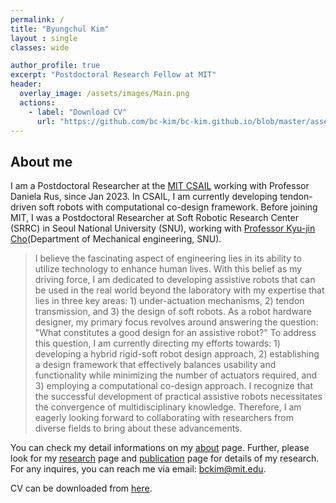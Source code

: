 ```yaml
---
permalink: /
title: "Byungchul Kim"
layout : single
classes: wide

author_profile: true
excerpt: "Postdoctoral Research Fellow at MIT"
header:
  overlay_image: /assets/images/Main.png
  actions:
    - label: "Download CV"
      url: "https://github.com/bc-kim/bc-kim.github.io/blob/master/assets/CV/ByungchulKim-CV.pdf"
---
```

**About me**
---

I am a Postdoctoral Researcher at the [MIT CSAIL][Lab_MIT_Link] working with Professor Daniela Rus, since Jan 2023. In CSAIL, I am currently developing tendon-driven soft robots with computational co-design framework. Before joining MIT, I was a Postdoctoral Researcher at Soft Robotic Research Center (SRRC) in Seoul National University (SNU), working with [Professor Kyu-jin Cho][Lab_link](Department of Mechanical engineering, SNU).

>I believe the fascinating aspect of engineering lies in its ability to utilize technology to enhance human lives. With this belief as my driving force, I am dedicated to developing assistive robots that can be used in the real world beyond the laboratory with my expertise that lies in three key areas: 1) under-actuation mechanisms, 2) tendon transmission, and 3) the design of soft robots. As a robot hardware designer, my primary focus revolves around answering the question: "What constitutes a good design for an assistive robot?" To address this question, I am currently directing my efforts towards: 1) developing a hybrid rigid-soft robot design approach, 2) establishing a design framework that effectively balances usability and functionality while minimizing the number of actuators required, and 3) employing a computational co-design approach. I recognize that the successful development of practical assistive robots necessitates the convergence of multidisciplinary knowledge. Therefore, I am eagerly looking forward to collaborating with researchers from diverse fields to bring about these advancements.

You can check my detail informations on my [about][about_link] page. Further, please look for my [research][Research_link] page and [publication][publication_link] page for details of my research. For any inquires, you can reach me via email: [bckim@mit.edu][email].

CV can be downloaded from [here][cv_link]. 

[Lab_MIT_Link]: https://csail.mit.edu
[SRRC_link]: https://www.srrc.snu.ac.kr
[Research_link]: /researches/
[publication_link]: /publications/
[Lab_link]: https://biorobotics.snu.ac.kr
[about_link]: /about/
[cv_link]: https://github.com/bc-kim/bc-kim.github.io/blob/master/assets/CV/ByungchulKim-CV.pdf
[email]: mailto:bckim@mit.edu